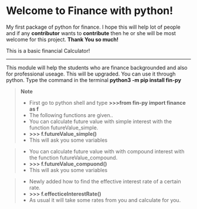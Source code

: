 # Welcome to Finance with python!

My first package of python for finance. I hope this will help lot of people and if any **contributor** wants to **contribute** then he or she will be most welcome for this project.
**Thank You so much!**

This is a basic financial Calculator!

---

This module will help the students who are finance backgrounded and also for professional useage. This will be upgraded. You can use it through python. Type the command in the terminal **python3 -m pip install fin-py**

> **Note**
>
> - First go to python shell and type **>>>from fin-py import finance as f**
> - The following functions are given..
> - You can calculate future value with simple interest with the function futureValue_simple.
> - **>>> f.futureValue_simple()**
> - This will ask you some variables

> - You can calculate future value with with compound interest with the function futureValue_compound.
> - **>>> f.futureValue_compuond()**
> - This will ask you some variables

> - Newly added how to find the effective interest rate of a certain rate.
> - **>>> f.effecticeInterestRate()**
> - As usual it will take some rates from you and calculate for you.
